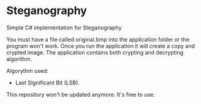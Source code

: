 # Steganography
Simple C# implementation for Steganography

You must have a file called original.bmp into the application folder or the program won't work.
Once you run the application it will create a copy and crypted image. The application contains both crypting and decrypting algorithm.

Algorythm used:
- Last Significant Bit (LSB).


This repository won't be updated anymore. It's free to use.
